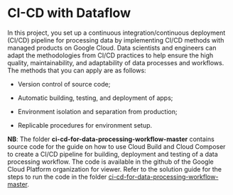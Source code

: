 # CI-CD with Dataflow

In this project, you set up a continuous integration/continuous deployment (CI/CD) pipeline for processing data by implementing CI/CD methods with managed products on Google Cloud. Data scientists and engineers can adapt the methodologies from CI/CD practices to help ensure the high quality, maintainability, and adaptability of data processes and workflows. The methods that you can apply are as follows:

* Version control of source code;

* Automatic building, testing, and deployment of apps;

* Environment isolation and separation from production;

* Replicable procedures for environment setup.

**NB**: The folder **ci-cd-for-data-processing-workflow-master** contains source code for the guide on how to use Cloud Build and Cloud Composer to create a CI/CD pipeline for building, deployment and testing of a data processing workflow. The code is available in the github of the Google Cloud Platform organization for viewer. Refer to the solution guide for the steps to run the code in the folder [ci-cd-for-data-processing-workflow-master](https://cloud.google.com/solutions/cicd-pipeline-for-data-processing).
